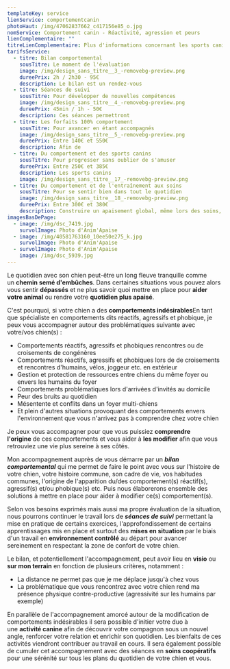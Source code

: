 ```yaml
---
templateKey: service
lienService: comportementcanin
photoHaut: /img/47062837662_c417156e85_o.jpg
nomService: Comportement canin - Réactivité, agression et peurs
lienComplementaire: ""
titreLienComplementaire: Plus d'informations concernant les sports canins
tarifsService:
  - titre: Bilan comportemental
    sousTitre: Le moment de l'évaluation
    image: /img/design_sans_titre__3_-removebg-preview.png
    dureePrix: 2h / 2h30 - 95€
    description: L﻿e bilan est un rendez-vous
  - titre: Séances de suivi
    sousTitre: Pour développer de nouvelles compétences
    image: /img/design_sans_titre__4_-removebg-preview.png
    dureePrix: 45min / 1h - 50€
    description: C﻿es séances permettront
  - titre: Les forfaits 100% comportement
    sousTitre: Pour avancer en étant accompagnés
    image: /img/design_sans_titre__5_-removebg-preview.png
    dureePrix: Entre 140€ et 550€
    description: A﻿fin de
  - titre: Du comportement et des sports canins
    sousTitre: Pour progresser sans oublier de s'amuser
    dureePrix: Entre 250€ et 385€
    description: Les sports canins
    image: /img/design_sans_titre__17_-removebg-preview.png
  - titre: Du comportement et de l'entraînement aux soins
    sousTitre: Pour se sentir bien dans tout le quotidien
    image: /img/design_sans_titre__18_-removebg-preview.png
    dureePrix: Entre 300€ et 380€
    description: C﻿onstruire un apaisement global, même lors des soins,
imagesBasDePage:
  - image: /img/dsc_7419.jpg
    survolImage: Photo d'Anim'Apaise
  - image: /img/40581763160_10ee50e275_k.jpg
    survolImage: Photo d'Anim'Apaise
  - survolImage: Photo d'Anim'Apaise
    image: /img/dsc_5939.jpg
---
```

Le quotidien avec son chien peut-être un long fleuve tranquille comme un **chemin semé d'embûches**. Dans certaines situations vous pouvez alors vous sentir **dépassés** et ne plus savoir quoi mettre en place pour **aider votre animal** ou rendre votre **quotidien plus apaisé**.

C'est pourquoi, si votre chien a des **comportements indésirables**En tant que spécialiste en comportements dits réactifs, agressifs et phobique, je peux vous accompagner autour des problématiques suivante avec votre/vos chien(s) :

* Comportements réactifs, agressifs et phobiques rencontres ou de croisements de congénères
* Comportements réactifs, agressifs et phobiques lors de de croisements et rencontres d'humains, vélos, joggeur etc. en extérieur 
* Gestion et protection de ressources entre chiens du même foyer ou envers les humains du foyer
* Comportements problématiques lors d'arrivées d'invités au domicile
* Peur des bruits au quotidien
* Mésentente et conflits dans un foyer multi-chiens
* E﻿t plein d'autres situations provoquant des comportements envers l'environnement que vous n'arrivez pas à comprendre chez votre chien

Je peux vous accompagner pour que vous puissiez **comprendre l'origine** de ces comportements et vous aider à **les modifier** afin que vous retrouviez une vie plus sereine à ses côtés.

Mon accompagnement auprès de vous démarre par un ***bilan comportemental*** qui me permet de faire le point avec vous sur l'histoire de votre chien, votre histoire commune, son cadre de vie, vos habitudes communes, l'origine de l'apparition du/des comportement(s) réactif(s), agressif(s) et/ou phobique(s) etc. Puis nous élaborerons ensemble des solutions à mettre en place pour aider à modifier ce(s) comportement(s).

Selon vos besoins exprimés mais aussi ma propre évaluation de la situation, nous pourrons continuer le travail lors de ***séances de suivi*** permettant la mise en pratique de certains exercices, l'approfondissement de certains apprentissages mis en place et surtout des **mises en situation** par le biais d'un travail en **environnement contrôlé** au départ pour avancer sereinement en respectant la zone de confort de votre chien. 

Le bilan, et potentiellement l'accompagnement, peut avoir lieu en **visio** ou **sur mon terrain** en fonction de plusieurs critères, notamment : 

* La distance ne permet pas que je me déplace jusqu'à chez vous 
* La problématique que vous rencontrez avec votre chien rend ma présence physique contre-productive (agressivité sur les humains par exemple)

En parallèle de l'accompagnement amorcé autour de la modification de comportements indésirables il sera possible d'initier votre duo à une **activité canine** afin de découvrir votre compagnon sous un nouvel angle, renforcer votre relation et enrichir son quotidien. Les bienfaits de ces activités viendront contribuer au travail en cours. Il sera également possible de cumuler cet accompagnement avec des séances en **soins coopératifs** pour une sérénité sur tous les plans du quotidien de votre chien et vous.